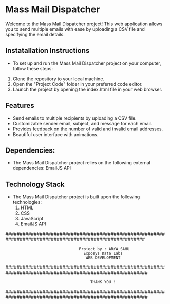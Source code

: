# Mass Mail Dispatcher

Welcome to the Mass Mail Dispatcher project! This web application allows you to send multiple emails with ease by uploading a CSV file and specifying the email details.

## Instatallation Instructions
- To set up and run the Mass Mail Dispatcher project on your computer, follow these steps:
1. Clone the repository to your local machine.
2. Open the "Project Code" folder in your preferred code editor.
3. Launch the project by opening the index.html file in your web browser.

## Features
- Send emails to multiple recipients by uploading a CSV file.
- Customizable sender email, subject, and message for each email.
- Provides feedback on the number of valid and invalid email addresses.
- Beautiful user interface with animations.

## Dependencies:
- The Mass Mail Dispatcher project relies on the following external dependencies:
    EmailJS API

## Technology Stack
- The Mass Mail Dispatcher project is built upon the following technologies:
  1. HTML
  2. CSS
  3. JavaScript
  4. EmailJS API

#########################################################################################################

                                    Project by : ARYA SAHU
                                      Exposys Data Labs
                                       WEB DEVELOPMENT

##########################################################################################################

                                         THANK YOU !

##########################################################################################################
